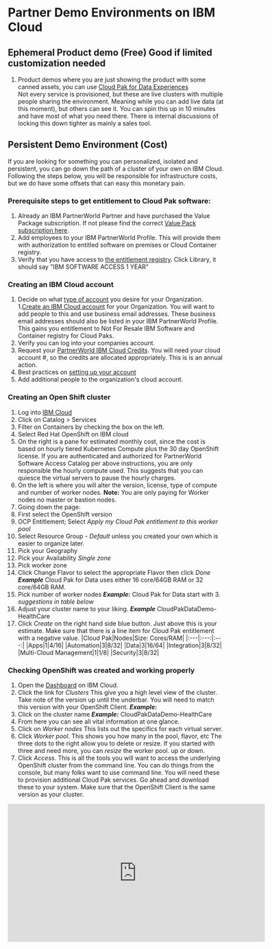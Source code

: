 # Partner Demo Environments on IBM Cloud

## Ephemeral Product demo (Free) Good if limited customization needed
1. Product demos where you are just showing the product with some canned assets, you can use [Cloud Pak for Data Experiences](https://www.ibm.com/cloud/paks/experiences/cloud-pak-for-data)  
  Not every service is provisioned, but these are live clusters with multiple people sharing the environment.  Meaning while you can add live data (at this moment), but others can see it.  You can spin this up in 10 minutes and have most of what you need there.  There is internal discussions of locking this down tighter as mainly a sales tool.

## Persistent Demo Environment (Cost)
If you are looking for something you can personalized, isolated and persistent, you can go down the path of a cluster of your own on IBM Cloud. Following the steps below, you will be responsible for infrastructure costs, but we do have some offsets that can easy this monetary pain.
### Prerequisite steps to get entitlement to Cloud Pak software:
1. Already an IBM PartnerWorld Partner and have purchased the Value Package subscription.  If not please find the correct [Value Pack subscription here](https://www.ibm.com/partnerworld/program/benefits/partner-package).
1. Add employees to your IBM PartnerWorld Profile.  This will provide them with authorization to entitled software on premises or Cloud Container registry.
1. Verify that you have access to [the entitlement registry](https://myibm.ibm.com/products-services/containerlibrary).  Click Library, it should say "IBM SOFTWARE ACCESS 1 YEAR"

### Creating an IBM Cloud account
1. Decide on what [type of account](https://cloud.ibm.com/docs/account?topic=account-accounts) you desire for your Organization.
1.[Create an IBM Cloud account](https://cloud.ibm.com/registration?cm_sp=Cloud-Home-_-LeadspaceReg-IBMCloud_CloudHome-_-LSReg) for your Organization. You will want to add people to this and use business email addresses. These business email addresses should also be listed in your IBM PartnerWorld Profile. This gains you entitlement to Not For Resale IBM Software and Container registry for Cloud Paks.
1. Verify you can log into your companies account.
1. Request your [PartnerWorld IBM Cloud Credits](https://www-356.ibm.com/partnerworld/wps/servlet/mem/ContentHandler/pw_frm_bam_mrb_ibm-cloud-credits).  You will need your cloud account #, so the credits are allocated appropriately.  This is is an annual action.
1. Best practices on [setting up your account](https://cloud.ibm.com/docs/account?topic=account-account_setup)
1. Add additional people to the organization's cloud account.

### Creating an Open Shift cluster
1. Log into [IBM Cloud](https://cloud.ibm.com/)
1. Click on Catalog > Services
1. Filter on Containers by checking the box on the left.
1. Select Red Hat OpenShift on IBM cloud
1. On the right is a pane for estimated monthly cost, since the cost is based on hourly tiered Kubernetes Compute plus the 30 day OpenShift license.  If you are authenticated and authorized for PartnerWorld Software Access Catalog per above instructions, you are only responsible the hourly compute used.  This suggests that you can quiesce the virtual servers to pause the hourly charges.
1. On the left is where you will alter the version, license, type of compute and number of worker nodes. **Note:** You are only paying for Worker nodes no master or bastion nodes.  
1. Going down the page:
  1. First select the OpenShift version
  1. OCP Entitlement;  Select *Apply my Cloud Pak entitlement to this worker pool*
  1. Select Resource Group - *Default* unless you created your own which is easier to organize later.
  1. Pick your Geography
  1. Pick your Availability *Single zone*
  1. Pick worker zone
  1. Click Change Flavor to select the appropriate Flavor then click *Done* ***Example*** Cloud Pak for Data uses either 16 core/64GB RAM or 32 core/64GB RAM.   
  1. Pick number of worker nodes ***Example:*** Cloud Pak for Data start with 3. *suggestions in table below*
  1. Adjust your cluster name to your liking. ***Example*** CloudPakDataDemo-HealthCare
  1. Click *Create* on the right hand side blue button.  Just above this is your estimate.  Make sure that there is a line item for Cloud Pak entitlement with a negative value.
  |Cloud Pak|Nodes|Size: Cores/RAM|
  |:---|:---:|:---:|
  |Apps|1|4/16|
  |Automation|3|8/32|
  |Data|3|16/64|
  |Integration|3|8/32|
  |Multi-Cloud Management|1|1/8|
  |Security|3|8/32|

### Checking OpenShift was created and working properly
1. Open the [Dashboard](https://cloud.ibm.com/) on IBM Cloud.
1. Click the link for *Clusters*  This give you a high level view of the cluster.  Take note of the version up until the underbar.  You will need to match this version with your OpenShift Client. ***Example:***
1. Click on the cluster name ***Example:*** CloudPakDataDemo-HealthCare
1. From here you can see all vital information at one glance.
  1. Click on *Worker nodes*  This lists out the specifics for each virtual server.
  1. Click *Worker pool*. This shows you how many in the pool, flavor, etc  The three dots to the right allow you to delete or resize.   If you started with three and need more, you can *resize* the worker pool.  up or down.
  1. Click *Access*.  This is all the tools you will want to access the underlying OpenShift cluster from the command line.   You can do things from the console, but many folks want to use command line. You will need these to provision additional Cloud Pak services. Go ahead and download these to your system. Make sure that the OpenShift Client is the same version as your cluster.

  <iframe width="600" height="322" src="https://www.youtube.com/embed/RexZGfz_D04" frameborder="0" allow="accelerometer; autoplay; encrypted-media; gyroscope; picture-in-picture" allowfullscreen></iframe>
